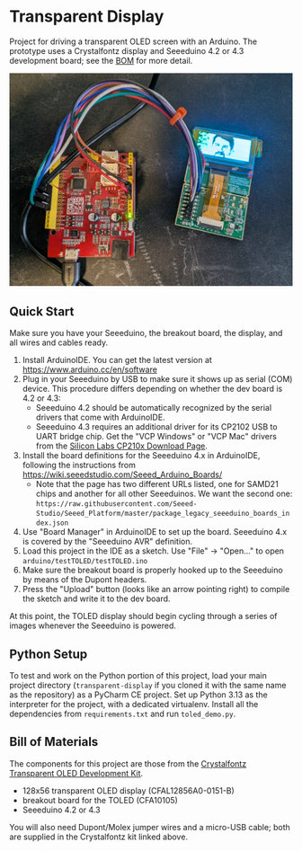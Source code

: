 Transparent Display
==================

Project for driving a transparent OLED screen with an Arduino.
The prototype uses a Crystalfontz display and Seeeduino 4.2 or 4.3
development board; see the [BOM](#bill-of-materials) for more detail.

![photo of display and dev board](docs/Transparent_Display_Action_Shot.jpg)

Quick Start
-----------

Make sure you have your Seeeduino, the breakout board, the display, and all wires and cables ready.

1. Install ArduinoIDE. You can get the latest version at https://www.arduino.cc/en/software
2. Plug in your Seeeduino by USB to make sure it shows up as serial (COM) device. This procedure differs depending on whether the dev board is 4.2 or 4.3:
   * Seeeduino 4.2 should be automatically recognized by the serial drivers that come with ArduinoIDE.
   * Seeeduino 4.3 requires an additional driver for its CP2102 USB to UART bridge chip. Get the "VCP Windows" or "VCP Mac" drivers from the [Silicon Labs CP210x Download Page][cp210x].
3. Install the board definitions for the Seeeduino 4.x in ArduinoIDE, following the instructions from https://wiki.seeedstudio.com/Seeed_Arduino_Boards/
   * Note that the page has two different URLs listed, one for SAMD21 chips and another for all other Seeeduinos. We want the second one: `https://raw.githubusercontent.com/Seeed-Studio/Seeed_Platform/master/package_legacy_seeeduino_boards_index.json`
4. Use "Board Manager" in ArduinoIDE to set up the board. Seeeduino 4.x is covered by the "Seeeduino AVR" definition.
5. Load this project in the IDE as a sketch. Use "File" -> "Open..." to open `arduino/testTOLED/testTOLED.ino`
6. Make sure the breakout board is properly hooked up to the Seeeduino by means of the Dupont headers.
7. Press the "Upload" button (looks like an arrow pointing right) to compile the sketch and write it to the dev board.

At this point, the TOLED display should begin cycling through a series of images whenever the Seeeduino is powered.

Python Setup
------------

To test and work on the Python portion of this project, load your main
project directory (`transparent-display` if you cloned it with the
same name as the repository) as a PyCharm CE project. Set up
Python 3.13 as the interpreter for the project, with a dedicated
virtualenv. Install all the dependencies from `requirements.txt` and
run `toled_demo.py`.

Bill of Materials
-----------------

The components for this project are those from the [Crystalfontz Transparent OLED Development Kit][cfkit].

- 128x56 transparent OLED display (CFAL12856A0-0151-B)
- breakout board for the TOLED (CFA10105)
- Seeeduino 4.2 or 4.3

You will also need Dupont/Molex jumper wires and a micro-USB cable; both are supplied in the Crystalfontz kit linked above.

[seeed42]: https://wiki.seeedstudio.com/Seeeduino_v4.2/
[cp210x]: https://www.silabs.com/developer-tools/usb-to-uart-bridge-vcp-drivers?tab=downloads
[cfkit]: https://www.crystalfontz.com/product/cfal12856a00151be12-transparent-oled-development-kit
